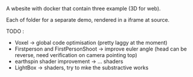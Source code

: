 A wbesite with docker that contain three example (3D for web).

Each of folder for a separate demo, rendered in a iframe at source.

TODO : 
- Voxel -> global code optimisation (pretty laggy at the moment)
- Firstperson and FirstPersonShoot -> improve euler angle (head can be reverse, need verification on camera pointing top)
- earthspin shader improvement -> ... shaders
- LightBox -> shaders, try to mke the substractive works

